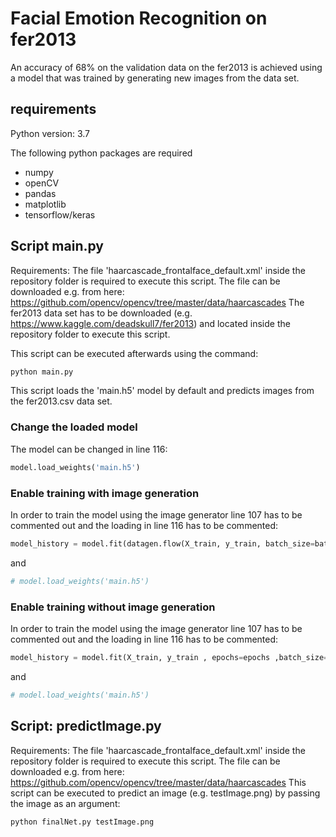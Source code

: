 # Facial Emotion Recognition on fer2013
An accuracy of 68% on the validation data on the fer2013 is achieved using a model that was trained by generating new images from the data set.
## requirements
Python version: 3.7

The following python packages are required
* numpy
* openCV
* pandas
* matplotlib
* tensorflow/keras

## Script main.py
Requirements:
The file 'haarcascade_frontalface_default.xml' inside the repository folder is required to execute this script. 
The file can be downloaded e.g. from here: https://github.com/opencv/opencv/tree/master/data/haarcascades
The fer2013 data set has to be downloaded (e.g. https://www.kaggle.com/deadskull7/fer2013) and located inside the repository folder to execute this script.

This script can be executed afterwards using the command:
```python
python main.py
```
This script loads the 'main.h5' model by default and predicts images from the fer2013.csv data set.

### Change the loaded model
The model can be changed in line 116:
```python
model.load_weights('main.h5')
```

### Enable training with image generation
In order to train the model using the image generator line 107 has to be commented out and the loading in line 116 has to be commented:
```python
model_history = model.fit(datagen.flow(X_train, y_train, batch_size=batch_size , epochs=epochs ,batch_size=batch_size ,validation_data=(X_valid, y_valid))
```
and
```python
# model.load_weights('main.h5')
```
### Enable training without image generation
In order to train the model using the image generator line 107 has to be commented out and the loading in line 116 has to be commented:
```python
model_history = model.fit(X_train, y_train , epochs=epochs ,batch_size=batch_size ,validation_data=(X_valid, y_valid))
```
and
```python
# model.load_weights('main.h5')
```

## Script: predictImage.py
Requirements:
The file 'haarcascade_frontalface_default.xml' inside the repository folder is required to execute this script. 
The file can be downloaded e.g. from here: https://github.com/opencv/opencv/tree/master/data/haarcascades
This script can be executed to predict an image (e.g. testImage.png) by passing the image as an argument:
```python
python finalNet.py testImage.png
```
